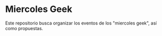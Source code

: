 Miercoles Geek
==============

Este repositorio busca organizar los eventos de los "miercoles geek", así como propuestas.
